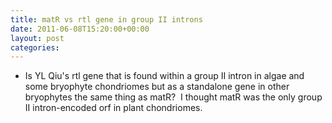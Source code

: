```yaml
---
title: matR vs rtl gene in group II introns
date: 2011-06-08T15:20:00+00:00
layout: post
categories:
---
```

  * Is YL Qiu's rtl gene that is found within a group II intron in algae and some bryophyte chondriomes but as a standalone gene in other bryophytes the same thing as matR?  I thought matR was the only group II intron-encoded orf in plant chondriomes.

